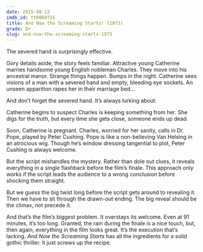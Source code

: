 ```yaml
---
date: 2015-08-13
imdb_id: tt0069715
title: And Now the Screaming Starts! (1973)
grade: D+
slug: and-now-the-screaming-starts-1973
---
```


The severed hand is surprisingly effective.

Gory details aside, the story feels familiar. Attractive young Catherine marries handsome young English nobleman Charles. They move into his ancestral manor. Strange things happen. Bumps in the night. Catherine sees visions of a man with a severed hand and empty, bleeding eye sockets. An unseen apparition rapes her in their marriage bed…

And don’t forget the severed hand. It’s always lurking about.

Catherine begins to suspect Charles is keeping something from her. She digs for the truth, but every time she gets close, someone ends up dead.

Soon, Catherine is pregnant. Charles, worried for her sanity, calls in Dr. Pope, played by Peter Cushing. Pope is like a non-believing Van Helsing in an atrocious wig. Though he’s window dressing tangential to plot, Peter Cushing is always welcome.

But the script mishandles the mystery. Rather than dole out clues, it reveals everything in a single flashback before the film’s finale. This approach only works if the script leads the audience to a wrong conclusion before shocking them straight.

But we guess the big twist long before the script gets around to revealing it. Then we have to sit through the drawn-out ending. The big reveal should be the climax, not precede it.

And that’s the film’s biggest problem. It overstays its welcome. Even at 91 minutes, it’s too long. Granted, the rain during the finale is a nice touch, but, then again, everything in the film looks great. It’s the execution that’s lacking. _And Now the Screaming Starts_ has all the ingredients for a solid gothic thriller. It just screws up the recipe.
